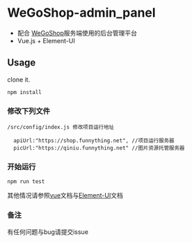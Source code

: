 # WeGoShop-admin_panel
+ 配合 [WeGoShop](https://github.com/LwFlKy/WeGoShop)服务端使用的后台管理平台
+ Vue.js + Element-UI

## Usage

clone it.

```
npm install
```

### 修改下列文件
```
/src/config/index.js 修改项目运行地址

  apiUrl:"https://shop.funnything.net", //项目运行服务器
  picUrl:"https://qiniu.funnything.net" //图片资源托管服务器
```

### 开始运行
```
npm run test
```

其他情况请参照[vue](https://cn.vuejs.org)文档与[Element-UI](https://element.eleme.cn/#/zh-CN)文档

### 备注
有任何问题与bug请提交issue
